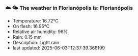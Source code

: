 ### ☁️ 🌤️  The weather in Florianópolis is: Florianópolis

- Temperature: 16.72°C
- On flesh: 16.95°C
- Relative air humidity: 96%
- Rain: 0.15 mm
- Description: Light rain
- last updated: 2025-06-03T12:37:39.366199
